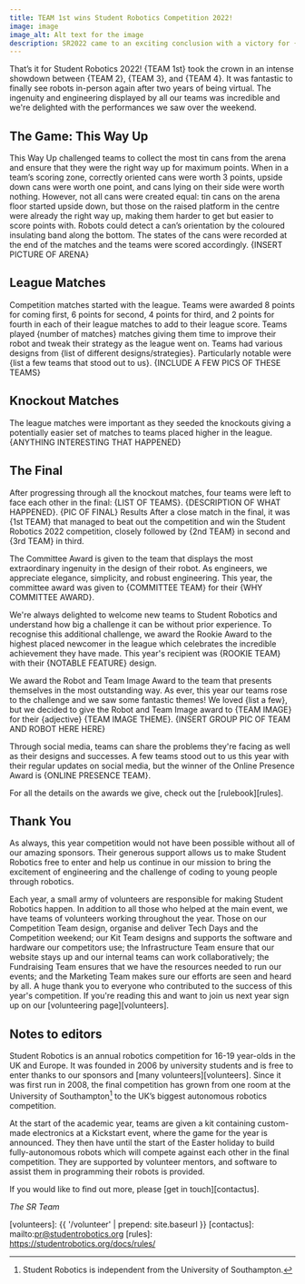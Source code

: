```yaml
---
title: TEAM 1st wins Student Robotics Competition 2022!
image: image
image_alt: Alt text for the image
description: SR2022 came to an exciting conclusion with a victory for {TEAM 1st}
---
```


That’s it for Student Robotics 2022! {TEAM 1st} took the crown in an intense
showdown between {TEAM 2}, {TEAM 3}, and {TEAM 4}. It was fantastic to finally
see robots in-person again after two years of being virtual. The ingenuity and
engineering displayed by all our teams was incredible and we're delighted with
the performances we saw over the weekend.

## The Game: This Way Up

This Way Up challenged teams to collect the most tin cans from the arena and
ensure that they were the right way up for maximum points. When in a team’s
scoring zone, correctly oriented cans were worth 3 points, upside down cans were
worth one point, and cans lying on their side were worth nothing. However, not
all cans were created equal: tin cans on the arena floor started upside down,
but those on the raised platform in the centre were already the right way up,
making them harder to get but easier to score points with. Robots could detect a
can’s orientation by the coloured insulating band along the bottom. The states
of the cans were recorded at the end of the matches and the teams were scored
accordingly. {INSERT PICTURE OF ARENA}

## League Matches

Competition matches started with the league. Teams were awarded 8 points for
coming first, 6 points for second, 4 points for third, and 2 points for fourth
in each of their league matches to add to their league score. Teams played
{number of matches} matches giving them time to improve their robot and tweak
their strategy as the league went on. Teams had various designs from {list of
different designs/strategies}. Particularly notable were {list a few teams that
stood out to us}. {INCLUDE A FEW PICS OF THESE TEAMS}

## Knockout Matches

The league matches were important as they seeded the knockouts giving a
potentially easier set of matches to teams placed higher in the league.
{ANYTHING INTERESTING THAT HAPPENED}

## The Final

After progressing through all the knockout matches, four teams were left to face
each other in the final: {LIST OF TEAMS}. {DESCRIPTION OF WHAT HAPPENED}. {PIC
OF FINAL} Results After a close match in the final, it was {1st TEAM} that
managed to beat out the competition and win the Student Robotics 2022
competition, closely followed by {2nd TEAM} in second and {3rd TEAM} in third.

The Committee Award is given to the team that displays the most extraordinary
ingenuity in the design of their robot. As engineers, we appreciate elegance,
simplicity, and robust engineering. This year, the committee award was given to
{COMMITTEE TEAM} for their {WHY COMMITTEE AWARD}.

We're always delighted to welcome new teams to Student Robotics and understand
how big a challenge it can be without prior experience. To recognise this
additional challenge, we award the Rookie Award to the highest placed newcomer
in the league which celebrates the incredible achievement they have made. This
year's recipient was {ROOKIE TEAM} with their {NOTABLE FEATURE} design.

We award the Robot and Team Image Award to the team that presents themselves in
the most outstanding way. As ever, this year our teams rose to the challenge and
we saw some fantastic themes! We loved {list a few}, but we decided to give the
Robot and Team Image award to {TEAM IMAGE} for their {adjective} {TEAM IMAGE
THEME}. {INSERT GROUP PIC OF TEAM AND ROBOT HERE HERE}

Through social media, teams can share the problems they're facing as well as
their designs and successes. A few teams stood out to us this year with their
regular updates on social media, but the winner of the Online Presence Award is
{ONLINE PRESENCE TEAM}.

For all the details on the awards we give, check out the [rulebook][rules].

## Thank You

As always, this year competition would not have been possible without all of our
amazing sponsors. Their generous support allows us to make Student Robotics free
to enter and help us continue in our mission to bring the excitement of
engineering and the challenge of coding to young people through robotics.

Each year, a small army of volunteers are responsible for making Student
Robotics happen. In addition to all those who helped at the main event, we have
teams of volunteers working throughout the year. Those on our Competition Team
design, organise and deliver Tech Days and the Competition weekend; our Kit Team
designs and supports the software and hardware our competitors use; the
Infrastructure Team ensure that our website stays up and our internal teams can
work collaboratively; the Fundraising Team ensures that we have the resources
needed to run our events; and the Marketing Team makes sure our efforts are seen
and heard by all. A huge thank you to everyone who contributed to the success of
this year's competition. If you're reading this and want to join us next year
sign up on our [volunteering page][volunteers].

## Notes to editors

Student Robotics is an annual robotics competition for 16-19 year-olds in the UK
and Europe. It was founded in 2006 by university students and is free to enter
thanks to our sponsors and [many volunteers][volunteers]. Since it was first run
in 2008, the final competition has grown from one room at the University of
Southampton[^1] to the UK’s biggest autonomous robotics competition.

[^1]: Student Robotics is independent from the University of Southampton.

At the start of the academic year, teams are given a kit containing custom-made
electronics at a Kickstart event, where the game for the year is announced. They
then have until the start of the Easter holiday to build fully-autonomous robots
which will compete against each other in the final competition. They are
supported by volunteer mentors, and software to assist them in programming their
robots is provided.

If you would like to find out more, please [get in touch][contactus].

_The SR Team_

[volunteers]: {{ '/volunteer' | prepend: site.baseurl }}
[contactus]: mailto:pr@studentrobotics.org
[rules]: https://studentrobotics.org/docs/rules/
